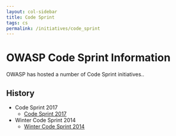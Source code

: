 ```yaml
---
layout: col-sidebar
title: Code Sprint
tags: cs
permalink: /initiatives/code_sprint
---
```


# OWASP Code Sprint Information

OWASP has hosted a number of Code Sprint initiatives..

## History

- Code Sprint 2017
  - [Code Sprint 2017](initiatives/code_sprint/cs2017)
- Winter Code Sprint 2014
  - [Winter Code Sprint 2014](initiatives/code_sprint/wcs2014)
